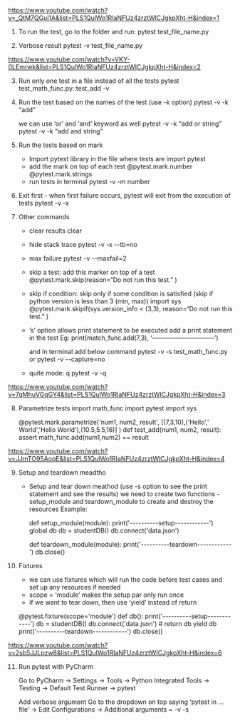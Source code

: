 https://www.youtube.com/watch?v=_QtM7QGuj1A&list=PLS1QulWo1RIaNFUz4zrztWlCJgkpXht-H&index=1

1. To run the test, go to the folder and run:
	pytest test_file_name.py

2. Verbose result
	pytest -v test_file_name.py

https://www.youtube.com/watch?v=VKY-0LEmrwk&list=PLS1QulWo1RIaNFUz4zrztWlCJgkpXht-H&index=2

3. Run only one test in a file instead of all the tests
	pytest test_math_func.py::test_add -v

4. Run the test based on the names of the test (use -k option)
	pytest -v -k “add”

	we can use ‘or’ and ‘and’ keyword as well
		pytest -v -k “add or string”
		pytest -v -k “add and string”

5. Run the tests based on mark
	- Import pytest library in the file where tests are
		import pytest
	- add the mark on top of each test
		@pytest.mark.number
		@pytest.mark.strings
	- run tests in terminal
		pytest -v -m number

6. Exit first - when first failure occurs, pytest will exit from the execution of tests
	pytest -v -x

7. Other commands
	- clear results
		clear
	- hide stack trace
		pytest -v -x --tb=no
	- max failure
		pytest -v --maxfail=2
	- skip a test: add this marker on top of a test
		@pytest.mark.skip(reason=“Do not run this test.” )
	- skip if condition: skip only if some condition is satisfied (skip if python version is less than 3 (min, max))
		import sys
		@pytest.mark.skipif(sys.version_info < (3,3), reason=“Do not run this test.” )
	- ’s’ option allows print statement to be executed
		add a print statement in the test
		Eg: print(match_func.add(7,3), ‘——————————’)

		and in terminal add below command
		pytest -v -s test_math_func.py
 		or
		pytest -v --capture=no
	- quite mode: q
		pytest -v -q

https://www.youtube.com/watch?v=7qMhuVGqGY4&list=PLS1QulWo1RIaNFUz4zrztWlCJgkpXht-H&index=3

8. Parametrize tests
	import math_func
	import pytest
	import sys

	@pytest.mark.parametrize('num1, num2, result',
                         [(7,3,10),('Hello',' World','Hello World'),(10.5,5.5,16)]
                         )
	def test_add(num1, num2, result):
		assert math_func.add(num1,num2) == result

https://www.youtube.com/watch?v=JJmTO95AoqE&list=PLS1QulWo1RIaNFUz4zrztWlCJgkpXht-H&index=4

9. Setup and teardown meadtho
	- Setup and tear down meathod (use -s option to see the print statement and see the results)
		we need to create two functions - setup_module and teardown_module to create and destroy the resources
		Example:
		
		def setup_module(module):
  			print('----------setup------------')
  			global db
  			db = studentDB()
 			db.connect('data.json')

		def teardown_module(module):
    			print('----------teardown------------')
   			 db.close()
		
10. Fixtures
	- we can use fixtures which will run the code before test cases and set up any resources if needed
	- scope = ‘module’ makes the setup par only run once
	- if we want to tear down, then use ‘yield’ instead of return
 
	@pytest.fixture(scope='module')
	def db():
    		print('----------setup------------')
    		db = studentDB()
    		db.connect('data.json')
    		# return db
    		yield db
    		print('----------teardown------------')
    		db.close()

https://www.youtube.com/watch?v=2sb5JJLpzw8&list=PLS1QulWo1RIaNFUz4zrztWlCJgkpXht-H&index=6

11. Run pytest with PyCharm

	Go to
		PyCharm -> Settings -> Tools -> Python Integrated Tools -> Testing -> Default Test Runner -> pytest

	Add verbose argument
		Go to the dropdown on top saying ‘pytest in …file’ -> Edit Configurations ->  Additional arguments = -v -s
